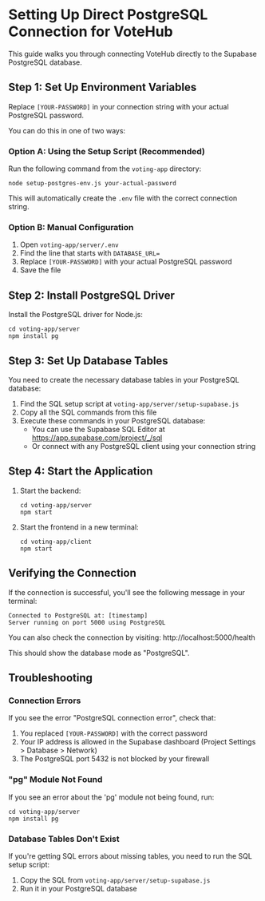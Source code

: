 # Setting Up Direct PostgreSQL Connection for VoteHub

This guide walks you through connecting VoteHub directly to the Supabase PostgreSQL database.

## Step 1: Set Up Environment Variables

Replace `[YOUR-PASSWORD]` in your connection string with your actual PostgreSQL password.

You can do this in one of two ways:

### Option A: Using the Setup Script (Recommended)

Run the following command from the `voting-app` directory:

```
node setup-postgres-env.js your-actual-password
```

This will automatically create the `.env` file with the correct connection string.

### Option B: Manual Configuration

1. Open `voting-app/server/.env`
2. Find the line that starts with `DATABASE_URL=`
3. Replace `[YOUR-PASSWORD]` with your actual PostgreSQL password
4. Save the file

## Step 2: Install PostgreSQL Driver

Install the PostgreSQL driver for Node.js:

```
cd voting-app/server
npm install pg
```

## Step 3: Set Up Database Tables

You need to create the necessary database tables in your PostgreSQL database:

1. Find the SQL setup script at `voting-app/server/setup-supabase.js`
2. Copy all the SQL commands from this file
3. Execute these commands in your PostgreSQL database:
   - You can use the Supabase SQL Editor at https://app.supabase.com/project/_/sql
   - Or connect with any PostgreSQL client using your connection string

## Step 4: Start the Application

1. Start the backend:
   ```
   cd voting-app/server
   npm start
   ```

2. Start the frontend in a new terminal:
   ```
   cd voting-app/client
   npm start
   ```

## Verifying the Connection

If the connection is successful, you'll see the following message in your terminal:

```
Connected to PostgreSQL at: [timestamp]
Server running on port 5000 using PostgreSQL
```

You can also check the connection by visiting:
http://localhost:5000/health

This should show the database mode as "PostgreSQL".

## Troubleshooting

### Connection Errors

If you see the error "PostgreSQL connection error", check that:

1. You replaced `[YOUR-PASSWORD]` with the correct password
2. Your IP address is allowed in the Supabase dashboard (Project Settings > Database > Network)
3. The PostgreSQL port 5432 is not blocked by your firewall

### "pg" Module Not Found

If you see an error about the 'pg' module not being found, run:

```
cd voting-app/server
npm install pg
```

### Database Tables Don't Exist

If you're getting SQL errors about missing tables, you need to run the SQL setup script:

1. Copy the SQL from `voting-app/server/setup-supabase.js`
2. Run it in your PostgreSQL database 